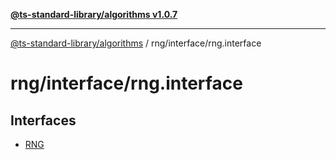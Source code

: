 [**@ts-standard-library/algorithms v1.0.7**](../../../README.md)

***

[@ts-standard-library/algorithms](../../../modules.md) / rng/interface/rng.interface

# rng/interface/rng.interface

## Interfaces

- [RNG](interfaces/RNG.md)
